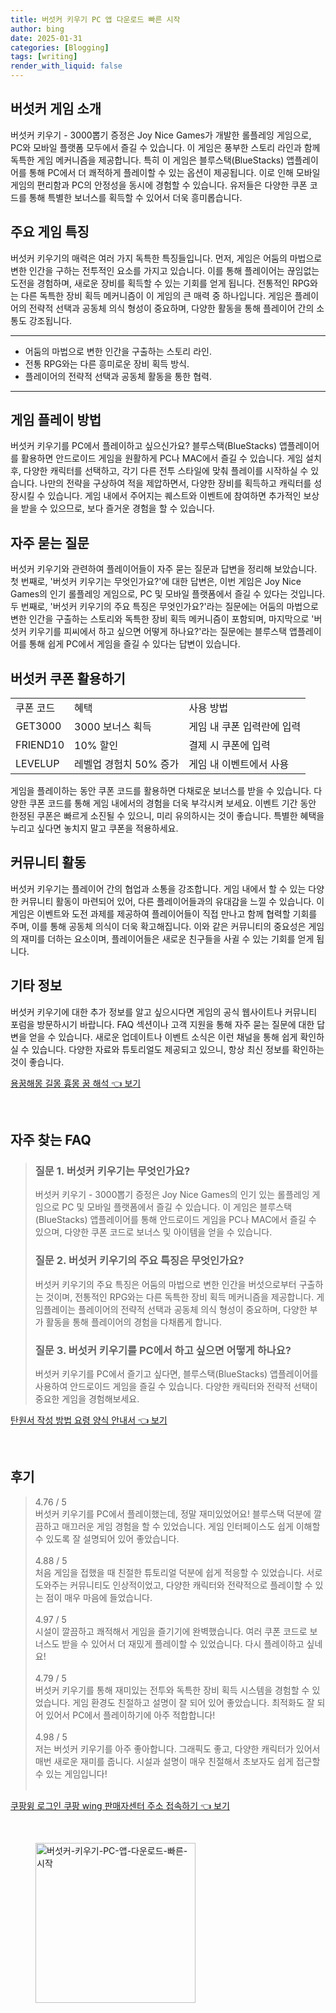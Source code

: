 ```yaml
---
title: 버섯커 키우기 PC 앱 다운로드 빠른 시작
author: bing
date: 2025-01-31
categories: [Blogging]
tags: [writing]
render_with_liquid: false
---
```



<h2 id='버섯커_게임_소개'>버섯커 게임 소개</h2>

<p>버섯커 키우기 - 3000뽑기 증정은 Joy Nice Games가 개발한 롤플레잉 게임으로, PC와 모바일 플랫폼 모두에서 즐길 수 있습니다. 이 게임은 풍부한 스토리 라인과 함께 독특한 게임 메커니즘을 제공합니다. 특히 이 게임은 블루스택(BlueStacks) 앱플레이어를 통해 PC에서 더 쾌적하게 플레이할 수 있는 옵션이 제공됩니다. 이로 인해 모바일 게임의 편리함과 PC의 안정성을 동시에 경험할 수 있습니다. 유저들은 다양한 쿠폰 코드를 통해 특별한 보너스를 획득할 수 있어서 더욱 흥미롭습니다.</p>

<h2 id='주요_게임_특징'>주요 게임 특징</h2>

<p>버섯커 키우기의 매력은 여러 가지 독특한 특징들입니다. 먼저, 게임은 어둠의 마법으로 변한 인간을 구하는 전투적인 요소를 가지고 있습니다. 이를 통해 플레이어는 끊임없는 도전을 경험하며, 새로운 장비를 획득할 수 있는 기회를 얻게 됩니다. 전통적인 RPG와는 다른 독특한 장비 획득 메커니즘이 이 게임의 큰 매력 중 하나입니다. 게임은 플레이어의 전략적 선택과 공동체 의식 형성이 중요하며, 다양한 활동을 통해 플레이어 간의 소통도 강조됩니다.</p>

<hr />

<ul>
    <li>어둠의 마법으로 변한 인간을 구출하는 스토리 라인.</li>
    <li>전통 RPG와는 다른 흥미로운 장비 획득 방식.</li>
    <li>플레이어의 전략적 선택과 공동체 활동을 통한 협력.</li>
</ul>

<hr />

<h2 id='게임_플레이_방법'>게임 플레이 방법</h2>

<p>버섯커 키우기를 PC에서 플레이하고 싶으신가요? 블루스택(BlueStacks) 앱플레이어를 활용하면 안드로이드 게임을 원활하게 PC나 MAC에서 즐길 수 있습니다. 게임 설치 후, 다양한 캐릭터를 선택하고, 각기 다른 전투 스타일에 맞춰 플레이를 시작하실 수 있습니다. 나만의 전략을 구상하여 적을 제압하면서, 다양한 장비를 획득하고 캐릭터를 성장시킬 수 있습니다. 게임 내에서 주어지는 퀘스트와 이벤트에 참여하면 추가적인 보상을 받을 수 있으므로, 보다 즐거운 경험을 할 수 있습니다.</p>

<h2 id='자주_묻는_질문'>자주 묻는 질문</h2>

<p>버섯커 키우기와 관련하여 플레이어들이 자주 묻는 질문과 답변을 정리해 보았습니다. 첫 번째로, '버섯커 키우기는 무엇인가요?'에 대한 답변은, 이번 게임은 Joy Nice Games의 인기 롤플레잉 게임으로, PC 및 모바일 플랫폼에서 즐길 수 있다는 것입니다. 두 번째로, '버섯커 키우기의 주요 특징은 무엇인가요?'라는 질문에는 어둠의 마법으로 변한 인간을 구출하는 스토리와 독특한 장비 획득 메커니즘이 포함되며, 마지막으로 '버섯커 키우기를 피씨에서 하고 싶으면 어떻게 하나요?'라는 질문에는 블루스택 앱플레이어를 통해 쉽게 PC에서 게임을 즐길 수 있다는 답변이 있습니다.</p>

<h2 id='버섯커_쿠폰_활용하기'>버섯커 쿠폰 활용하기</h2>

<table>
    <tr>
        <td>쿠폰 코드</td>
        <td>혜택</td>
        <td>사용 방법</td>
    </tr>
    <tr>
        <td>GET3000</td>
        <td>3000 보너스 획득</td>
        <td>게임 내 쿠폰 입력란에 입력</td>
    </tr>
    <tr>
        <td>FRIEND10</td>
        <td>10% 할인</td>
        <td>결제 시 쿠폰에 입력</td>
    </tr>
    <tr>
        <td>LEVELUP</td>
        <td>레벨업 경험치 50% 증가</td>
        <td>게임 내 이벤트에서 사용</td>
    </tr>
</table>

<p>게임을 플레이하는 동안 쿠폰 코드를 활용하면 다채로운 보너스를 받을 수 있습니다. 다양한 쿠폰 코드를 통해 게임 내에서의 경험을 더욱 부각시켜 보세요. 이벤트 기간 동안 한정된 쿠폰은 빠르게 소진될 수 있으니, 미리 유의하시는 것이 좋습니다. 특별한 혜택을 누리고 싶다면 놓치지 말고 쿠폰을 적용하세요.</p>

<h2 id='커뮤니티_활동'>커뮤니티 활동</h2>

<p>버섯커 키우기는 플레이어 간의 협업과 소통을 강조합니다. 게임 내에서 할 수 있는 다양한 커뮤니티 활동이 마련되어 있어, 다른 플레이어들과의 유대감을 느낄 수 있습니다. 이 게임은 이벤트와 도전 과제를 제공하여 플레이어들이 직접 만나고 함께 협력할 기회를 주며, 이를 통해 공동체 의식이 더욱 확고해집니다. 이와 같은 커뮤니티의 중요성은 게임의 재미를 더하는 요소이며, 플레이어들은 새로운 친구들을 사귈 수 있는 기회를 얻게 됩니다.</p>

<h2 id='기타_정보'>기타 정보</h2>

<p>버섯커 키우기에 대한 추가 정보를 알고 싶으시다면 게임의 공식 웹사이트나 커뮤니티 포럼을 방문하시기 바랍니다. FAQ 섹션이나 고객 지원을 통해 자주 묻는 질문에 대한 답변을 얻을 수 있습니다. 새로운 업데이트나 이벤트 소식은 이런 채널을 통해 쉽게 확인하실 수 있습니다. 다양한 자료와 튜토리얼도 제공되고 있으니, 항상 최신 정보를 확인하는 것이 좋습니다.</p>


<p><a class="click-button" title="용꿈해몽 길몽 흉몽 꿈 해석" href="https://24nara.github.io/posts/%EC%9A%A9%EA%BF%88%ED%95%B4%EB%AA%BD-%EA%B8%B8%EB%AA%BD-%ED%9D%89%EB%AA%BD-%EA%BF%88-%ED%95%B4%EC%84%9D/" rel="dofollow">용꿈해몽 길몽 흉몽 꿈 해석 👈 보기</a></p><br>
<h2 id='자주_찾는_FAQ'>자주 찾는 FAQ</h2>
<div itemscope="" itemtype="https://schema.org/FAQPage"> 
<blockquote> 
<div itemscope="" itemprop="mainEntity" itemtype="https://schema.org/Question"> 
<h3 itemprop="name">질문 1. 버섯커 키우기는 무엇인가요?</h3> 
<div itemscope="" itemprop="acceptedAnswer" itemtype="https://schema.org/Answer"> 
<span itemprop="text"> 
<p>버섯커 키우기 - 3000뽑기 증정은 Joy Nice Games의 인기 있는 롤플레잉 게임으로 PC 및 모바일 플랫폼에서 즐길 수 있습니다. 이 게임은 블루스택(BlueStacks) 앱플레이어를 통해 안드로이드 게임을 PC나 MAC에서 즐길 수 있으며, 다양한 쿠폰 코드로 보너스 및 아이템을 얻을 수 있습니다.</p> 
</span> 
</div> 
</div> 

<div itemscope="" itemprop="mainEntity" itemtype="https://schema.org/Question"> 
<h3 itemprop="name">질문 2. 버섯커 키우기의 주요 특징은 무엇인가요?</h3> 
<div itemscope="" itemprop="acceptedAnswer" itemtype="https://schema.org/Answer"> 
<span itemprop="text"> 
<p>버섯커 키우기의 주요 특징은 어둠의 마법으로 변한 인간을 버섯으로부터 구출하는 것이며, 전통적인 RPG와는 다른 독특한 장비 획득 메커니즘을 제공합니다. 게임플레이는 플레이어의 전략적 선택과 공동체 의식 형성이 중요하며, 다양한 부가 활동을 통해 플레이어의 경험을 다채롭게 합니다.</p> 
</span> 
</div> 
</div> 

<div itemscope="" itemprop="mainEntity" itemtype="https://schema.org/Question"> 
<h3 itemprop="name">질문 3. 버섯커 키우기를 PC에서 하고 싶으면 어떻게 하나요?</h3> 
<div itemscope="" itemprop="acceptedAnswer" itemtype="https://schema.org/Answer"> 
<span itemprop="text"> 
<p>버섯커 키우기를 PC에서 즐기고 싶다면, 블루스택(BlueStacks) 앱플레이어를 사용하여 안드로이드 게임을 즐길 수 있습니다. 다양한 캐릭터와 전략적 선택이 중요한 게임을 경험해보세요.</p> 
</span> 
</div> 
</div> 
</blockquote> 
</div>
<p><a class="click-button" title="탄원서 작성 방법 요령 양식 안내서" href="https://24nara.github.io/posts/%ED%83%84%EC%9B%90%EC%84%9C-%EC%9E%91%EC%84%B1-%EB%B0%A9%EB%B2%95-%EC%9A%94%EB%A0%B9-%EC%96%91%EC%8B%9D-%EC%95%88%EB%82%B4%EC%84%9C/" rel="dofollow">탄원서 작성 방법 요령 양식 안내서 👈 보기</a></p><br>
<h2 id='후기'>후기</h2>
<div itemscope itemtype="https://schema.org/Product">
  <blockquote>
  <div itemprop="review" itemscope itemtype="https://schema.org/Review">
      <div itemprop="reviewRating" itemscope itemtype="https://schema.org/Rating"> <span itemprop="ratingValue">4.76</span> / <span itemprop="bestRating">5</span> </div>
      <span itemprop="reviewBody">버섯커 키우기를 PC에서 플레이했는데, 정말 재미있었어요! 블루스택 덕분에 깔끔하고 매끄러운 게임 경험을 할 수 있었습니다. 게임 인터페이스도 쉽게 이해할 수 있도록 잘 설명되어 있어 좋았습니다.</span>
  </div>
  <br>
  <div itemprop="review" itemscope itemtype="https://schema.org/Review">
      <div itemprop="reviewRating" itemscope itemtype="https://schema.org/Rating"> <span itemprop="ratingValue">4.88</span> / <span itemprop="bestRating">5</span> </div>
      <span itemprop="reviewBody">처음 게임을 접했을 때 친절한 튜토리얼 덕분에 쉽게 적응할 수 있었습니다. 서로 도와주는 커뮤니티도 인상적이었고, 다양한 캐릭터와 전략적으로 플레이할 수 있는 점이 매우 마음에 들었습니다.</span>
  </div>
  <br>
  <div itemprop="review" itemscope itemtype="https://schema.org/Review">
      <div itemprop="reviewRating" itemscope itemtype="https://schema.org/Rating"> <span itemprop="ratingValue">4.97</span> / <span itemprop="bestRating">5</span> </div>
      <span itemprop="reviewBody">시설이 깔끔하고 쾌적해서 게임을 즐기기에 완벽했습니다. 여러 쿠폰 코드로 보너스도 받을 수 있어서 더 재밌게 플레이할 수 있었습니다. 다시 플레이하고 싶네요!</span>
  </div>
  <br>
  <div itemprop="review" itemscope itemtype="https://schema.org/Review">
      <div itemprop="reviewRating" itemscope itemtype="https://schema.org/Rating"> <span itemprop="ratingValue">4.79</span> / <span itemprop="bestRating">5</span> </div>
      <span itemprop="reviewBody">버섯커 키우기를 통해 재미있는 전투와 독특한 장비 획득 시스템을 경험할 수 있었습니다. 게임 환경도 친절하고 설명이 잘 되어 있어 좋았습니다. 최적화도 잘 되어 있어서 PC에서 플레이하기에 아주 적합합니다!</span>
  </div>
  <br>
  <div itemprop="review" itemscope itemtype="https://schema.org/Review">
      <div itemprop="reviewRating" itemscope itemtype="https://schema.org/Rating"> <span itemprop="ratingValue">4.98</span> / <span itemprop="bestRating">5</span> </div>
      <span itemprop="reviewBody">저는 버섯커 키우기를 아주 좋아합니다. 그래픽도 좋고, 다양한 캐릭터가 있어서 매번 새로운 재미를 줍니다. 시설과 설명이 매우 친절해서 초보자도 쉽게 접근할 수 있는 게임입니다!</span>
  </div>
  <br>
  </blockquote>
</div>
<p><a class="click-button" title="쿠팡윙 로그인 쿠팡 wing 판매자센터 주소 접속하기" href="https://24nara.github.io/posts/%EC%BF%A0%ED%8C%A1%EC%9C%99-%EB%A1%9C%EA%B7%B8%EC%9D%B8-%EC%BF%A0%ED%8C%A1-wing-%ED%8C%90%EB%A7%A4%EC%9E%90%EC%84%BC%ED%84%B0-%EC%A3%BC%EC%86%8C-%EC%A0%91%EC%86%8D%ED%95%98%EA%B8%B0/" rel="dofollow">쿠팡윙 로그인 쿠팡 wing 판매자센터 주소 접속하기 👈 보기</a></p><br>
<figure class="image"><img src="https://24nara.github.io/assets/img/thumbnail/버섯커-키우기-PC-앱-다운로드-빠른-시작.webp" alt="버섯커-키우기-PC-앱-다운로드-빠른-시작" width="256" height="256"></figure>